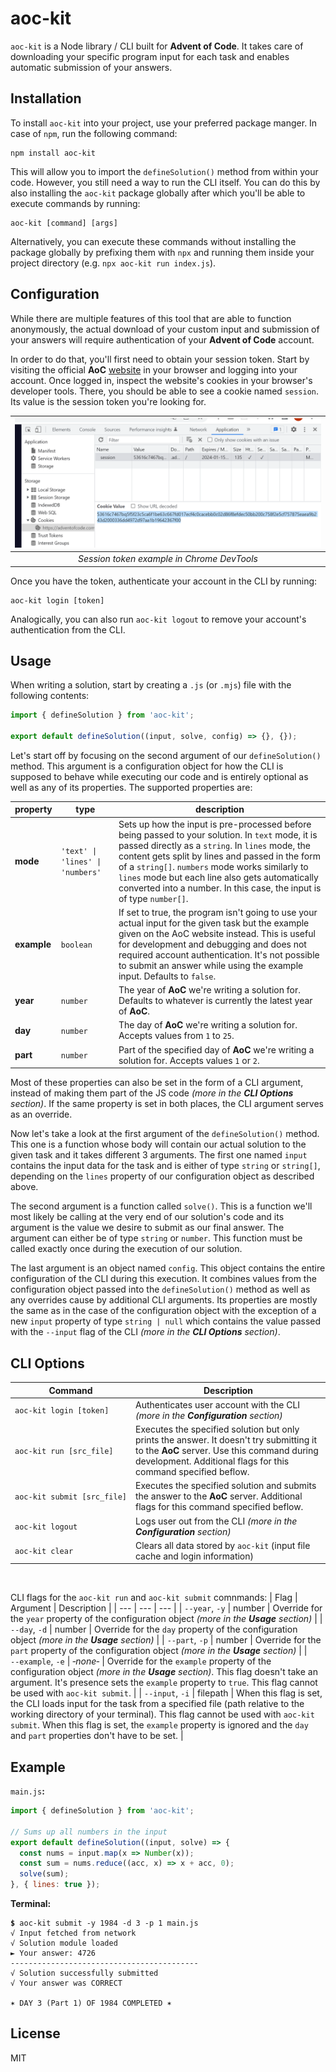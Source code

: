 # aoc-kit
`aoc-kit` is a Node library / CLI built for **Advent of Code**. It takes care of downloading your specific program input for each task and enables automatic submission of your answers.

## Installation
To install `aoc-kit` into your project, use your preferred package manger. In case of `npm`, run the following command:
```
npm install aoc-kit
```
This will allow you to import the `defineSolution()` method from within your code. However, you still need a way to run the CLI itself. You can do this by also installing the `aoc-kit` package globally after which you'll be able to execute commands by running:
```
aoc-kit [command] [args]
```

Alternatively, you can execute these commands without installing the package globally by prefixing them with `npx` and running them inside your project directory (e.g. `npx aoc-kit run index.js`).

## Configuration
While there are multiple features of this tool that are able to function anonymously, the actual download of your custom input and submission of your answers will require authentication of your **Advent of Code** account.

In order to do that, you'll first need to obtain your session token. Start by visiting the official **AoC** [website](https://adventofcode.com/) in your browser and logging into your account. Once logged in, inspect the website's cookies in your browser's developer tools. There, you should be able to see a cookie named `session`. Its value is the session token you're looking for.

| ![DevTools in Chrome](images/cookie.png) |
|:---:|
| *Session token example in Chrome DevTools* |

Once you have the token, authenticate your account in the CLI by running:
```
aoc-kit login [token]
```

Analogically, you can also run `aoc-kit logout` to remove your account's authentication from the CLI.

## Usage
When writing a solution, start by creating a `.js` (or `.mjs`) file with the following contents:
```js
import { defineSolution } from 'aoc-kit';

export default defineSolution((input, solve, config) => {}, {});
```

Let's start off by focusing on the second argument of our `defineSolution()` method. This argument is a configuration object for how the CLI is supposed to behave while executing our code and is entirely optional as well as any of its properties. The supported properties are:

| property | type | description |
| --- | --- | --- |
| **mode** | `'text' \| 'lines' \| 'numbers'`| Sets up how the input is pre-processed before being passed to your solution. In `text` mode, it is passed directly as a `string`. In `lines` mode, the content gets split by lines and passed in the form of a `string[]`. `numbers` mode works similarly to `lines` mode but each line also gets automatically converted into a number. In this case, the input is of type `number[]`. |
| **example** | `boolean` | If set to true, the program isn't going to use your actual input for the given task but the example given on the AoC website instead. This is useful for development and debugging and does not required account authentication. It's not possible to submit an answer while using the example input. Defaults to `false`. |
| **year** | `number` | The year of **AoC** we're writing a solution for. Defaults to whatever is currently the latest year of **AoC**. |
| **day** | `number` | The day of **AoC** we're writing a solution for. Accepts values from `1` to `25`. |
| **part** | `number` | Part of the specified day of **AoC** we're writing a solution for. Accepts values `1` or `2`. |

Most of these properties can also be set in the form of a CLI argument, instead of making them part of the JS code *(more in the **CLI Options** section)*. If the same property is set in both places, the CLI argument serves as an override.

Now let's take a look at the first argument of the `defineSolution()` method. This one is a function whose body will contain our actual solution to the given task and it takes different 3 arguments. The first one named `input` contains the input data for the task and is either of type `string` or `string[]`, depending on the `lines` property of our configuration object as described above.

The second argument is a function called `solve()`. This is a function we'll most likely be calling at the very end of our solution's code and its argument is the value we desire to submit as our final answer. The argument can either be of type `string` or `number`. This function must be called exactly once during the execution of our solution.

The last argument is an object named `config`. This object contains the entire configuration of the CLI during this execution. It combines values from the configuration object passed into the `defineSolution()` method as well as any overrides cause by additional CLI arguments. Its properties are mostly the same as in the case of the configuration object with the exception of a new `input` property of type `string | null` which contains the value passed with the `--input` flag of the CLI *(more in the **CLI Options** section)*.

## CLI Options
| Command | Description |
| --- | --- |
| <code>aoc‑kit&nbsp;login&nbsp;[token]</code> | Authenticates user account with the CLI *(more in the **Configuration** section)* |
| <code>aoc‑kit&nbsp;run&nbsp;[src_file]</code> | Executes the specified solution but only prints the answer. It doesn't try submitting it to the **AoC** server. Use this command during development. Additional flags for this command specified beflow. |
| <code>aoc‑kit&nbsp;submit&nbsp;[src_file]</code> | Executes the specified solution and submits the answer to the **AoC** server. Additional flags for this command specified beflow. |
| <code>aoc‑kit&nbsp;logout</code> | Logs user out from the CLI *(more in the **Configuration** section)* |
| <code>aoc‑kit&nbsp;clear</code> | Clears all data stored by `aoc-kit` (input file cache and login information) |

&nbsp;

CLI flags for the `aoc-kit run` and `aoc-kit submit` comnmands:
| Flag | Argument | Description |
| --- | --- | --- |
| `‑‑year`, `‑y` | number | Override for the `year` property of the configuration object *(more in the **Usage** section)* |
| `‑‑day`, `‑d` | number | Override for the `day` property of the configuration object *(more in the **Usage** section)* |
| `‑‑part`, `‑p` | number | Override for the `part` property of the configuration object *(more in the **Usage** section)* |
| `‑‑example`, `‑e` | *‑none‑* | Override for the `example` property of the configuration object *(more in the **Usage** section)*. This flag doesn't take an argument. It's presence sets the `example` property to `true`. This flag cannot be used with `aoc‑kit submit`. |
| `‑‑input`, `‑i` | filepath | When this flag is set, the CLI loads input for the task from a specified file (path relative to the working directory of your terminal). This flag cannot be used with `aoc‑kit submit`. When this flag is set, the `example` property is ignored and the `day` and `part` properties don't have to be set. |

## Example
`main.js`**:**
```js
import { defineSolution } from 'aoc-kit';

// Sums up all numbers in the input
export default defineSolution((input, solve) => {
  const nums = input.map(x => Number(x));
  const sum = nums.reduce((acc, x) => x + acc, 0);
  solve(sum);
}, { lines: true });
```

**Terminal:**
<pre><code><strong>$</strong> aoc-kit submit -y 1984 -d 3 -p 1 main.js
√ Input fetched from network
√ Solution module loaded
► Your answer: 4726
------------------------------------------
√ Solution successfully submitted
√ Your answer was CORRECT

✶ DAY 3 (Part 1) OF 1984 COMPLETED ✶
</code></pre>

## License
MIT
